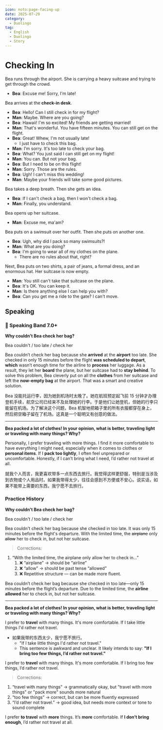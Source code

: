 ```yaml
---
icon: noto:page-facing-up
date: 2025-07-29
category:
  - Duolingo
tag:
  - English
  - Duolingo
  - Story
---
```


# Checking In

Bea runs through the airport. She is carrying a heavy suitcase and trying to get through the crowd.

- **Bea**: Excuse me! Sorry, I'm late!

Bea arrives at the **check-in desk**.

- **Bea**: Hello! Can I still check in for my flight?
- **Man**: Maybe. Where are you going?
- **Bea**: Hawaii! I'm so excited! My friends are getting married!
- **Man**: That's wonderful. You have fifteen minutes. You can still get on the flight.
- **Bea**: Great! Whew, I'm not usually late!
  - I just have to check this bag.
- **Man**: I'm sorry. It's too late to check your bag.
- **Bea**: What? You just said I can still get on my flight!
- **Man**: You can. But not your bag.
- **Bea**: But I need to be on this flight!
- **Man**: Sorry. Those are the rules.
- **Bea**: Ugh! I can't miss this wedding!
- **Man**: Maybe your friends will take some good pictures.

Bea takes a deep breath. Then she gets an idea.

- **Bea**: If I can't check a bag, then I won't check a bag.
- **Man**: Finally, you understand.

Bea opens up her suitcase.

- **Man**: Excuse me, ma'am?

Bea puts on a swimsuit over her outfit. Then she puts on another one.

- **Bea**: Ugh, why did I pack so many swimsuits?!
- **Man**: What are you doing?
- **Bea**: I'm going to wear all of my clothes on the plane.
  - There are no rules about that, right?

Next, Bea puts on two shirts, a pair of jeans, a formal dress, and an enormous hat. Her suitcase is now empty.

- **Man**: You still can't take that suitcase on the plane.
- **Bea**: It's OK. You can keep it.
- **Man**: Is there anything else I can help you with?
- **Bea**: Can you get me a ride to the gate? I can't move.

## Speaking

### 🌟 Speaking Band 7.0+

**Why couldn't Bea check her bag?**

Bea couldn't / too late / check her

Bea couldn’t check her bag because she **arrived** at the **airport** too late. She checked in only 15 minutes before the flight **was scheduled to depart**, **which** wasn’t enough time for the airline to **process** her luggage. As a result, they let her **board** the plane, but her suitcase had to **stay behind**. To solve this problem, Bea cleverly put on all the **clothes** from her suitcase and left the **now-empty bag** at the airport. That was a smart and creative solution.

Bea 没能托运行李，因为她到机场时太晚了。她在航班预定起飞前 15 分钟才办理登机手续，航空公司已经来不及处理她的行李。于是他们让她登机，但她的行李只能留在机场。为了解决这个问题，Bea 机智地把箱子里的所有衣服都穿在身上，然后把空箱子留在了机场。这真是一个聪明又有创意的做法。

---

**Bea packed a lot of clothes! In your opinion, what is better, traveling light or traveling with many things? Why?**

Personally, I prefer traveling with more things. I find it more comfortable to have everything I might need, especially when it comes to clothes or **personal items**. If I **pack too lightly**, I often feel unprepared or uncomfortable. Honestly, if I can’t bring what I need, I’d rather not travel at all.

就我个人而言，我更喜欢带多一点东西去旅行。我觉得这样更舒服，特别是当涉及到衣物或个人用品时。如果我带得太少，往往会感到不方便或不安心。说实话，如果不能带上需要的东西，我宁愿不去旅行。

### Practice History

**Why couldn't Bea check her bag?**

Bea couldn't / too late / check her

Bea couldn't check her bag because she checked in too late. It was only 15 minutes before the flight's departure. With the limited time, the ~~airplane~~ only ~~allow~~ her to check in, but not her suitcase.

> Corrections:

1. “With the limited time, the airplane only allow her to check in...”
   1. ❌ “airplane” → should be “airline”
   2. ❌ “allow” → should be past tense “allowed”
   3. ❌ Repetitive structure — can be made more fluent.

Bea couldn’t check her bag because she checked in too late—only 15 minutes before the flight’s departure. Due to the limited time, the **airline** **allowed** her to check in, but not her suitcase.

---

**Bea packed a lot of clothes! In your opinion, what is better, traveling light or traveling with many things? Why?**

I prefer to **travel** with many things. It's more comfortable. If I take little things I'd rather not travel.

- 如果我带的东西太少，我宁愿不旅行。
  - "If I take little things I'd rather not travel."
  - This sentence is awkward and unclear. It likely intends to say:
    **"If I bring too few things, I’d rather not travel."**

I prefer to **travel** with many things. It's more comfortable. If I bring too few things, I’d rather not travel.

> Corrections:

1. “travel with many things” → grammatically okay, but "travel with more things" or "pack more" sounds more natural
2. “too few things” → correct, but can be more fluently expressed
3. “I’d rather not travel.” → good idea, but needs more context or tone to sound complete

I prefer **to travel** with **more** things. It’s **more** comfortable. If **I don’t bring enough**, I’d rather not travel at all.
